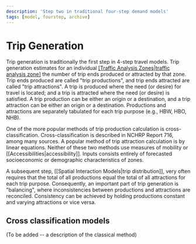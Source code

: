 ```yaml
---
description: 'Step two in traditional four-step demand models'
tags: [model, fourstep, archive]
---
```


# Trip Generation

Trip generation is traditionally the first step in 4-step travel models. Trip generation estimates for an individual [[Traffic Analysis Zones|traffic analysis zone]](TAZs) the number of trip ends produced or attracted by that zone. Trip ends produced are called "trip productions", and trip ends attracted are called "trip attractions". A trip is produced where the need (or desire) for travel is located; and a trip is attracted where the need (or desire) is satisfied. A trip production can be either an origin or a destination, and a trip attraction can be either an origin or a destination. Productions and attractions are separately tabulated for each trip purpose (e.g., HBW, HBO, NHB).

One of the more popular methods of trip production calculation is cross-classification. Cross-classification is described in NCHRP Report 716, among many sources. A popular method of trip attraction calculation is by linear equations. Neither of these two methods use measures of mobility or [[Accessibilities|accessibility]]. Inputs consists entirely of forecasted socioeconomic or demographic characteristics of zones.

A subsequent step, [[Spatial Interaction Models|trip distribution]], very often requires that the total of all productions equal the total of all attractions for each trip purpose. Consequently, an important part of trip generation is "balancing", where inconsistencies between productions and attractions are reconciled. Consistency can be achieved by holding productions constant and varying attractions or vice versa.

## Cross classification models

(To be added -- a description of the classical method)
